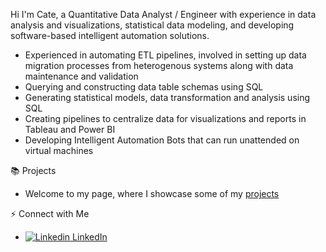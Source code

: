 Hi I'm Cate, a Quantitative Data Analyst / Engineer with experience in data analysis and visualizations, statistical data modeling, and developing software-based intelligent automation solutions.


+ Experienced in automating ETL pipelines, involved in setting up data migration processes from heterogenous systems along with data maintenance and validation
+ Querying and constructing data table schemas using SQL
+ Generating statistical models, data transformation and analysis using SQL
+ Creating pipelines to centralize data for visualizations and reports in Tableau and Power BI
+ Developing Intelligent Automation Bots that can run unattended on virtual machines


📚 Projects
+ Welcome to my page, where I showcase some of my [projects](https://github.com/cateallen/cateallen/projects?query=is%3Aopen)



⚡ Connect with Me
+ [![Linkedin](https://i.stack.imgur.com/gVE0j.png) LinkedIn](https://www.linkedin.com/in/cate-m-allen/)

